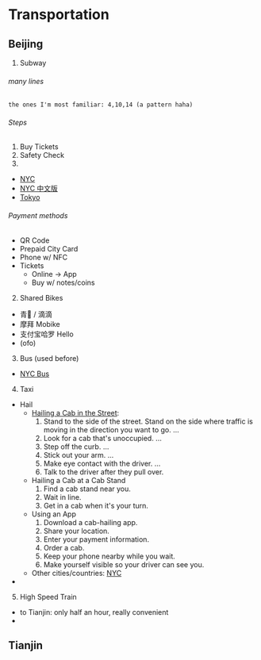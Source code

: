 # Transportation

## Beijing

1. Subway

###### many lines
	the ones I'm most familiar: 4,10,14 (a pattern haha)

###### Steps
1. Buy Tickets
2. Safety Check
3. 

- [NYC](https://www.wikihow.com/Ride-the-New-York-City-Subway)
- [NYC 中文版](https://zh.wikihow.com/%E4%B9%98%E5%9D%90%E7%BA%BD%E7%BA%A6%E5%B8%82%E5%9C%B0%E9%93%81)
- [Tokyo](https://www.wikihow.com/Take-a-Train-in-Tokyo)

###### Payment methods
- QR Code
- Prepaid City Card
- Phone w/ NFC
- Tickets
	- Online -> App
	- Buy w/ notes/coins

2. Shared Bikes
- 青🍊 / 滴滴
- 摩拜 Mobike
- 支付宝哈罗 Hello
- (ofo)

3. Bus (used before)

- [NYC Bus](https://www.wikihow.com/Ride-a-Bus-in-New-York-City)
4. Taxi
- Hail
	- [Hailing a Cab in the Street](https://www.wikihow.com/Hail-a-Cab):
		1. Stand to the side of the street. Stand on the side where traffic is moving in the direction you want to go. ...
		2. Look for a cab that's unoccupied. ...
		3. Step off the curb. ...
		4. Stick out your arm. ...
		5. Make eye contact with the driver. ...
		6. Talk to the driver after they pull over.
	- Hailing a Cab at a Cab Stand
		1. Find a cab stand near you.
		2. Wait in line.  
		3. Get in a cab when it's your turn.
	- Using an App
		1. Download a cab-hailing app. 
		2. Share your location.
		3. Enter your payment information.
		4. Order a cab.
		5. Keep your phone nearby while you wait.
		6. Make yourself visible so your driver can see you.
	- Other cities/countries: [NYC](https://www.artofmanliness.com/articles/how-to-hail-a-taxi-cab-like-a-man/)
- 
5. High Speed Train
- to Tianjin: only half an hour, really convenient
- 




## Tianjin
